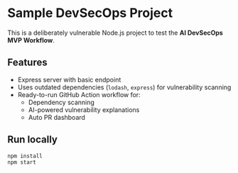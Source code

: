 # Sample DevSecOps Project

This is a deliberately vulnerable Node.js project to test the **AI DevSecOps MVP Workflow**.

## Features
- Express server with basic endpoint
- Uses outdated dependencies (`lodash`, `express`) for vulnerability scanning
- Ready-to-run GitHub Action workflow for:
  - Dependency scanning
  - AI-powered vulnerability explanations
  - Auto PR dashboard

## Run locally
```bash
npm install
npm start
